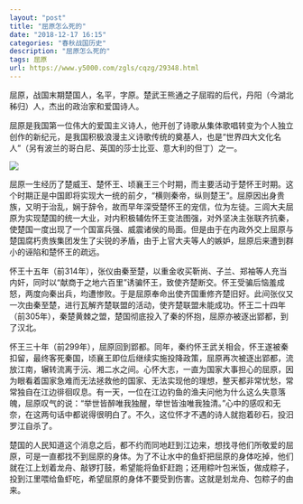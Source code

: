 ```yaml
---
layout: "post"
title: "屈原怎么死的"
date: "2018-12-17 16:15"
categories: "春秋战国历史"
description: "屈原怎么死的"
tags: 屈原
url: https://www.y5000.com/zgls/cqzg/29348.html
---
```






屈原，战国末期楚国人，名平，字原。楚武王熊通之子屈瑕的后代，丹阳（今湖北秭归）人，杰出的政治家和爱国诗人。

屈原是我国第一位伟大的爱国主义诗人，他开创了诗歌从集体歌唱转变为个人独立创作的新纪元，是我国积极浪漫主义诗歌传统的奠基人，也是“世界四大文化名人”（另有波兰的哥白尼、英国的莎士比亚、意大利的但丁）之一。

![](https://img.y5000.com/uploads/allimg/180320/8-1P3201I02L96.jpg)

屈原一生经历了楚威王、楚怀王、顷襄王三个时期，而主要活动于楚怀王时期。这个时期正是中国即将实现大一统的前夕，“横则秦帝，纵则楚王”。屈原因出身贵族，又明于治乱，娴于辞令，故而早年深受楚怀王的宠信，位为左徒。三闾大夫屈原为实现楚国的统一大业，对内积极辅佐怀王变法图强，对外坚决主张联齐抗秦，使楚国一度出现了一个国富兵强、威震诸侯的局面。但是由于在内政外交上屈原与楚国腐朽贵族集团发生了尖锐的矛盾，由于上官大夫等人的嫉妒，屈原后来遭到群小的诬陷和楚怀王的疏远。

怀王十五年（前314年），张仪由秦至楚，以重金收买靳尚、子兰、郑袖等人充当内奸，同时以“献商于之地六百里”诱骗怀王，致使齐楚断交。怀王受骗后恼羞成怒，两度向秦出兵，均遭惨败。于是屈原奉命出使齐国重修齐楚旧好。此间张仪又一次由秦至楚，进行瓦解齐楚联盟的活动，使齐楚联盟未能成功。怀王二十四年（前305年），秦楚黄棘之盟，楚国彻底投入了秦的怀抱，屈原亦被逐出郢都，到了汉北。

怀王三十年（前299年），屈原回到郢都。同年，秦约怀王武关相会，怀王遂被秦扣留，最终客死秦国，顷襄王即位后继续实施投降政策，屈原再次被逐出郢都，流放江南，辗转流离于沅、湘二水之间。心怀大志，一直为国家大事担心的屈原，因为眼看着国家急难而无法拯救他的国家、无法实现他的理想，整天都非常忧愁，常常独自在江边徘徊叹息。有一天，一位在江边钓鱼的渔夫问他为什么这么失意落魄，屈原叹气的说：“举世皆醉唯我独醒，举世皆浊唯我独清。”心中的感叹和无奈，在这两句话中都说得很明白了。不久，这位怀才不遇的诗人就抱着砂石，投汨罗江自杀了。

楚国的人民知道这个消息之后，都不约而同地赶到江边来，想找寻他们所敬爱的屈原，可是一直都找不到屈原的身体。为了不让水中的鱼虾把屈原的身体吃掉，他们就在江上划着龙舟、敲锣打鼓，希望能将鱼虾赶跑；还用粽叶包米饭，做成粽子，投到江里喂给鱼虾吃，希望屈原的身体不要受到伤害。这就是划龙舟、包粽子的由来。
